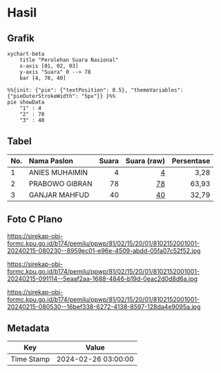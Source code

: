 # Hasil

## Grafik

```mermaid
xychart-beta
    title "Perolehan Suara Nasional"
    x-axis [01, 02, 03]
    y-axis "Suara" 0 --> 78
    bar [4, 78, 40]
```

```mermaid
%%{init: {"pie": {"textPosition": 0.5}, "themeVariables": {"pieOuterStrokeWidth": "5px"}} }%%
pie showData
    "1" : 4
    "2" : 78
    "3" : 40
```

## Tabel

| No. | Nama Paslon    | Suara | Suara (raw) | Persentase |
|:--- |:-------------- | -----:| -----------:| ----------:|
| 1   | ANIES MUHAIMIN | 4     | [4][p-1]    | 3,28       |
| 2   | PRABOWO GIBRAN | 78    | [78][p-2]   | 63,93      |
| 3   | GANJAR MAHFUD  | 40    | [40][p-3]   | 32,79      |


[p-1]: https://github.com/gigit-pemilu/pemilu-2024/blob/main/pilpres/hitung-suara/sub/81-maluku/sub/02-maluku-tenggara/sub/15-manyeuw/sub/2001-rumadian/sub/001-tps/sub/paslon-1.txt
[p-2]: https://github.com/gigit-pemilu/pemilu-2024/blob/main/pilpres/hitung-suara/sub/81-maluku/sub/02-maluku-tenggara/sub/15-manyeuw/sub/2001-rumadian/sub/001-tps/sub/paslon-2.txt
[p-3]: https://github.com/gigit-pemilu/pemilu-2024/blob/main/pilpres/hitung-suara/sub/81-maluku/sub/02-maluku-tenggara/sub/15-manyeuw/sub/2001-rumadian/sub/001-tps/sub/paslon-3.txt

## Foto C Plano

https://sirekap-obj-formc.kpu.go.id/b174/pemilu/ppwp/81/02/15/20/01/8102152001001-20240215-080230--8959ec01-e96e-4509-abdd-05fa07c52f52.jpg

https://sirekap-obj-formc.kpu.go.id/b174/pemilu/ppwp/81/02/15/20/01/8102152001001-20240215-091114--5eaaf2aa-1688-4846-b19d-0eac2d0d8d6a.jpg

https://sirekap-obj-formc.kpu.go.id/b174/pemilu/ppwp/81/02/15/20/01/8102152001001-20240215-080530--16bef338-6272-4138-8597-128da4e9095a.jpg


## Metadata

| Key        | Value               |
| ---------- | ------------------- |
| Time Stamp | 2024-02-26 03:00:00 |



